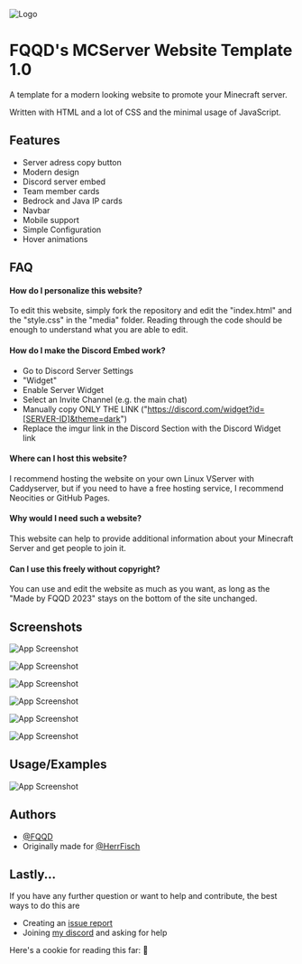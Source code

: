 
![Logo](https://imgur.com/VE1nWC7.png)


# FQQD's MCServer Website Template 1.0

A template for a modern looking website to promote your Minecraft server.

Written with HTML and a lot of CSS and the minimal usage of JavaScript.




## Features

- Server adress copy button
- Modern design
- Discord server embed
- Team member cards
- Bedrock and Java IP cards
- Navbar
- Mobile support
- Simple Configuration
- Hover animations


## FAQ

#### How do I personalize this website?

To edit this website, simply fork the repository and edit the "index.html" and the "style.css" in the "media" folder. 
Reading through the code should be enough to understand what you are able to edit.

#### How do I make the Discord Embed work?

-  Go to Discord Server Settings
- "Widget"
- Enable Server Widget
- Select an Invite Channel (e.g. the main chat)
- Manually copy ONLY THE LINK ("https://discord.com/widget?id=[SERVER-ID]&theme=dark")
- Replace the imgur link in the Discord Section with the Discord Widget link

#### Where can I host this website?

I recommend hosting the website on your own Linux VServer with Caddyserver, but if you need to have a free hosting service, I recommend Neocities or GitHub Pages.

#### Why would I need such a website?

This website can help to provide additional information about your Minecraft Server and get people to join it.

#### Can I use this freely without copyright?

You can use and edit the website as much as you want, as long as the "Made by FQQD 2023" stays on the bottom of the site unchanged.

## Screenshots

![App Screenshot](https://imgur.com/zOqKk56.png)


![App Screenshot](https://imgur.com/Th7NzCh.png)


![App Screenshot](https://imgur.com/dhUnvAK.png)


![App Screenshot](https://imgur.com/hgX2Ztd.png)


![App Screenshot](https://imgur.com/aSpvshJ.png)


![App Screenshot](https://imgur.com/v01GJAw.png)


## Usage/Examples

![App Screenshot](https://imgur.com/8ic4MS7.png)
## Authors

- [@FQQD](https://fqqd.de)
- Originally made for [@HerrFisch](https://www.github.com/HerrFisch)


## Lastly...
If you have any further question or want to help and contribute, the best ways to do this are
- Creating an [issue report](https://github.com/FQQD/MCServer-Web-Template/issues)
- Joining [my discord](https://dc.fqqd.de) and asking for help

Here's a cookie for reading this far: 🍪
